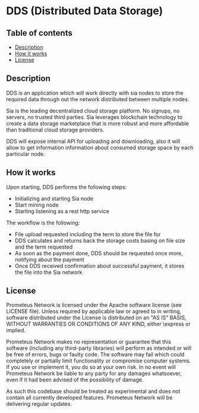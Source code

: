 # DDS (Distributed Data Storage)

## Table of contents

- [Description](#description)
- [How it works](#how-it-works)
- [License](#license)

## Description

DDS is an application which will work directly with sia nodes to store the required data through out the network distributed between multiple nodes.

Sia is the leading decentralized cloud storage platform. No signups, no servers, no trusted third parties. Sia leverages blockchain technology to create a data storage marketplace that is more robust and more affordable than traditional cloud storage providers.

DDS will expose internal API for uploading and downloading, also it will allow to get information information about consumed storage space by each particular node.

## How it works

Upon starting, DDS performs the following steps:

- Initializing and starting Sia node
- Start mining node
- Starting listening as a rest http service

The workflow is the following:
- File upload requested including the term to store the file for
- DDS calculates and returns back the storage costs basing on file size and the term requested
- As soon as the payment done, DDS should be requested once more, notifying about the payment
- Once DDS received confirmation about successful payment, it stores the file into the Sia network

## License

Prometeus Network is licensed under the Apache software license (see LICENSE file). Unless required by applicable law or agreed to in writing, software distributed under the License is distributed on an "AS IS" BASIS, WITHOUT WARRANTIES OR CONDITIONS OF ANY KIND, either \express or implied.

Prometeus Network makes no representation or guarantee that this software (including any third-party libraries) will perform as intended or will be free of errors, bugs or faulty code. The software may fail which could completely or partially limit functionality or compromise computer systems. If you use or implement it, you do so at your own risk. In no event will Prometeus Network be liable to any party for any damages whatsoever, even if it had been advised of the possibility of damage.

As such this codebase should be treated as experimental and does not contain all currently developed features. Prometeus Network will be delivering regular updates.
